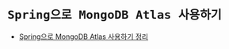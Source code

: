 # `Spring으로 MongoDB Atlas 사용하기`

- [Spring으로 MongoDB Atlas 사용하기 정리](https://devlog-wjdrbs96.tistory.com/333)